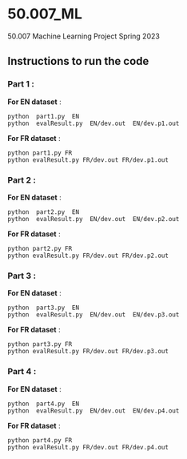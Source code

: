 # 50.007_ML
50.007 Machine Learning Project Spring 2023 

## Instructions to run the code 


### Part 1 : 

 __For EN dataset__ : 
  ```
 python  part1.py  EN 
python  evalResult.py  EN/dev.out  EN/dev.p1.out
```

__For FR dataset__ :
```
python part1.py FR
python evalResult.py FR/dev.out FR/dev.p1.out
```
### Part 2 : 

 __For EN dataset__ : 
  ```
 python  part2.py  EN 
python  evalResult.py  EN/dev.out  EN/dev.p2.out
```

__For FR dataset__ :
```
python part2.py FR
python evalResult.py FR/dev.out FR/dev.p2.out
```

### Part 3 : 

 __For EN dataset__ : 
  ```
 python  part3.py  EN 
python  evalResult.py  EN/dev.out  EN/dev.p3.out
```

__For FR dataset__ :
```
python part3.py FR
python evalResult.py FR/dev.out FR/dev.p3.out
```


### Part 4 : 

 __For EN dataset__ : 
  ```
 python  part4.py  EN 
python  evalResult.py  EN/dev.out  EN/dev.p4.out
```

__For FR dataset__ :
```
python part4.py FR
python evalResult.py FR/dev.out FR/dev.p4.out
```


